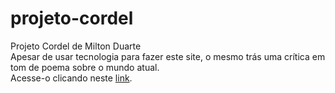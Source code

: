 # projeto-cordel
Projeto Cordel de Milton Duarte <br>
Apesar de usar tecnologia para fazer este site, o mesmo trás uma crítica em tom de poema sobre o mundo atual. <br>
Acesse-o clicando neste <a href="https://joaomouram.github.io/projeto-cordel/" target="_blank">link</a>.
